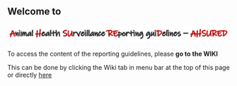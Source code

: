 ## Welcome to

![AHSURED](https://github.com/SVA-SE/AHSURED/blob/master/img/AHSURED_title.png)



To access the content of the reporting guidelines, please **go to the WIKI** 

This can be done by clicking the Wiki tab in menu bar at the top of this page or directly [here](https://github.com/SVA-SE/AHSURED/wiki)

